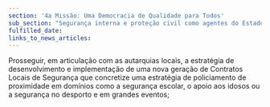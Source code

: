 ```yaml
---
section: '4a Missão: Uma Democracia de Qualidade para Todos'
sub_section: "Segurança interna e proteção civil como agentes do Estado de Direito"
fulfilled_date:
links_to_news_articles:
---
```


Prosseguir, em articulação com as autarquias locais, a estratégia de desenvolvimento e implementação de uma nova geração de Contratos Locais de Segurança que concretize uma estratégia de policiamento de proximidade em domínios como a segurança escolar, o apoio aos idosos ou a segurança no desporto e em grandes eventos;